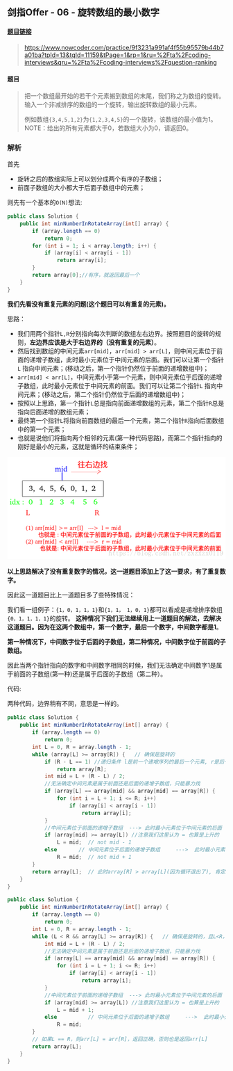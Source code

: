 ## 剑指Offer - 06 - 旋转数组的最小数字

#### [题目链接](https://www.nowcoder.com/practice/9f3231a991af4f55b95579b44b7a01ba?tpId=13&tqId=11159&tPage=1&rp=1&ru=%2Fta%2Fcoding-interviews&qru=%2Fta%2Fcoding-interviews%2Fquestion-ranking)

> https://www.nowcoder.com/practice/9f3231a991af4f55b95579b44b7a01ba?tpId=13&tqId=11159&tPage=1&rp=1&ru=%2Fta%2Fcoding-interviews&qru=%2Fta%2Fcoding-interviews%2Fquestion-ranking

#### 题目

> 把一个数组最开始的若干个元素搬到数组的末尾，我们称之为数组的旋转。 输入一个非减排序的数组的一个旋转，输出旋转数组的最小元素。 
>
> 例如数组`{3,4,5,1,2}`为`{1,2,3,4,5}`的一个旋转，该数组的最小值为1。 NOTE：给出的所有元素都大于0，若数组大小为0，请返回0。

### 解析
首先

 - 旋转之后的数组实际上可以划分成两个有序的子数组；
 - 前面子数组的大小都大于后面子数组中的元素；

则先有一个基本的`O(N)`想法:

```java
public class Solution {
    public int minNumberInRotateArray(int[] array) {
        if (array.length == 0)
            return 0;
        for (int i = 1; i < array.length; i++) {
            if (array[i] < array[i - 1])
                return array[i];
        }
        return array[0];//有序，就返回最后一个
    }
}
```

**我们先看没有重复元素的问题(这个题目可以有重复的元素)。**

思路：

 - 我们用两个指针`L,R`分别指向每次判断的数组左右边界。按照题目的旋转的规则，**左边界应该是大于右边界的（没有重复的元素）**。
 - 然后找到数组的中间元素`arr[mid]`，`arr[mid] > arr[L]`，则中间元素位于前面的递增子数组，此时最小元素位于中间元素的后面。我们可以让第一个指针`L` 指向中间元素；(移动之后，第一个指针仍然位于前面的递增数组中)；
 - `arr[mid] < arr[L]`，中间元素小于第一个元素，则中间元素位于后面的递增子数组，此时最小元素位于中间元素的前面。我们可以让第二个指针`L` 指向中间元素；(移动之后，第二个指针仍然位于后面的递增数组中)；
 - 按照以上思路，第一个指针`L`总是指向前面递增数组的元素，第二个指针`R`总是指向后面递增的数组元素；
 - 最终第一个指针`L`将指向前面数组的最后一个元素，第二个指针`R`指向后面数组中的第一个元素；
 - 也就是说他们将指向两个相邻的元素(第一种代码思路)，而第二个指针指向的刚好是最小的元素，这就是循环的结束条件；

![在这里插入图片描述](images/06_s.png)

**以上思路解决了没有重复数字的情况，这一道题目添加上了这一要求，有了重复数字。**

因此这一道题目比上一道题目多了些特殊情况：

我们看一组例子：`{1，0，1，1，1}`和`{1，1， 1，0，1}`都可以看成是递增排序数组`{0，1，1，1，1}`的旋转。
**这种情况下我们无法继续用上一道题目的解法，去解决这道题目。因为在这两个数组中，第一个数字，最后一个数字，中间数字都是1**。

**第一种情况下，中间数字位于后面的子数组，第二种情况，中间数字位于前面的子数组。**

因此当两个指针指向的数字和中间数字相同的时候，我们无法确定中间数字1是属于前面的子数组(第一种)还是属于后面的子数组（第二种）。

代码:

两种代码，边界稍有不同，意思是一样的。

```java
public class Solution {
    public int minNumberInRotateArray(int[] array) {
        if (array.length == 0)
            return 0;
        int L = 0, R = array.length - 1;
        while (array[L] >= array[R]) {   // 确保是旋转的
            if (R - L == 1) //递归条件 l是前一个递增序列的最后一个元素, r是后一个递增序列的第一个元素
                return array[R];
            int mid = L + (R - L) / 2;
            //无法确定中间元素是属于前面还是后面的递增子数组，只能暴力找
            if (array[L] == array[mid] && array[mid] == array[R]) {
                for (int i = L + 1; i <= R; i++)
                    if (array[i] < array[i - 1])
                        return array[i];
            }
            //中间元素位于前面的递增子数组  ---> 此时最小元素位于中间元素的后面
            if (array[mid] >= array[L]) //注意我们这里认为 = 也算是上升的
                L = mid;  // not mid - 1
            else       // 中间元素位于后面的递增子数组     --->  此时最小元素位于中间元素的前面
                R = mid;  // not mid + 1
        }
        return array[L];  // 此时array[R] > array[L](因为循环退出了), 肯定返回array[L]
    }
}
```

```java
public class Solution {
    public int minNumberInRotateArray(int[] array) {
        if (array.length == 0)
            return 0;
        int L = 0, R = array.length - 1;
        while (L < R && array[L] >= array[R]) {   // 确保是旋转的，且L<R，退出的时候L==R或者array[L] < array[R]
            int mid = L + (R - L) / 2;
            //无法确定中间元素是属于前面还是后面的递增子数组，只能暴力找
            if (array[L] == array[mid] && array[mid] == array[R]) {
                for (int i = L + 1; i <= R; i++)
                    if (array[i] < array[i - 1])
                        return array[i];
            }
            //中间元素位于前面的递增子数组  ---> 此时最小元素位于中间元素的后面
            if (array[mid] >= array[L]) //注意我们这里认为 = 也算是上升的
                L = mid + 1;
            else          // 中间元素位于后面的递增子数组     --->  此时最小元素位于中间元素的前面
                R = mid;
        }
        // 如果L == R，则arr[L] = arr[R]，返回正确，否则也是返回arr[L]
        return array[L];
    }
}
```


